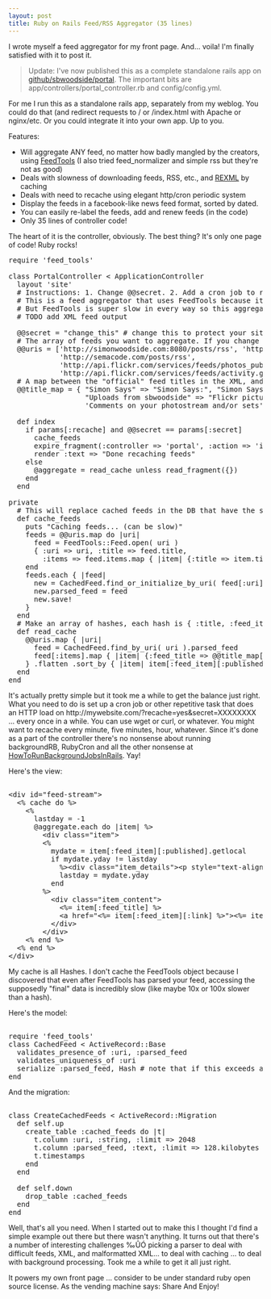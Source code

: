 ```yaml
---
layout: post
title: Ruby on Rails Feed/RSS Aggregator (35 lines)
---
```

<p>I wrote myself a feed aggregator for my front page. And... voila! I'm finally satisfied with it to post it.</p><blockquote><p>Update: I've now published this as a complete standalone rails app on <a href="http://github.com/sbwoodside/portal">github/sbwoodside/portal</a>. The important bits are app/controllers/portal_controller.rb and config/config.yml.</p></blockquote><p>For me I run this as a standalone rails app, separately from my weblog. You could do that (and redirect requests to / or /index.html with Apache or nginx/etc. Or you could integrate it into your own app. Up to you.</p><p>Features:</p><ul><li>Will aggregate ANY feed, no matter how badly mangled by the creators, using <a href="http://rubyforge.org/projects/feedtools/">FeedTools</a> (I also tried feed_normalizer and simple rss but they're not as good)</li><li>Deals with slowness of downloading feeds, RSS, etc., and <a href="http://www.germane-software.com/software/rexml/">REXML</a> by caching</li><li>Deals with need to recache using elegant http/cron periodic system</li><li>Display the feeds in a facebook-like news feed format, sorted by dated.</li><li>You can easily re-label the feeds, add and renew feeds (in the code)</li><li>Only 35 lines of controller code!</li></ul><p>The heart of it is the controller, obviously. The best thing? It's only one page of code! Ruby rocks!</p><pre>require 'feed_tools'<br /><br />class PortalController &lt; ApplicationController<br />  layout 'site'<br />  # Instructions: 1. Change @@secret. 2. Add a cron job to regularly call /?recache=yes&amp;secret=XXXXXXX<br />  # This is a feed aggregator that uses FeedTools because it handles practically any feed.<br />  # But FeedTools is super slow in every way so this aggregator stops using it as soon as possible.<br />  # TODO add XML feed output<br />  <br />  @@secret = "change_this" # change this to protect your site from DoS attack<br />  # The array of feeds you want to aggregate. If you change this then manually delete the whole cache.<br />  @@uris = ['http://simonwoodside.com:8080/posts/rss', 'http://simonwoodside.com/comments/rss',<br />            'http://semacode.com/posts/rss',<br />            'http://api.flickr.com/services/feeds/photos_public.gne?id=20938094@N00&amp;lang=en-us&amp;format=rss_200',<br />            'http://api.flickr.com/services/feeds/activity.gne?user_id=20938094@N00']<br />  # A map between the "official" feed titles in the XML, and the titles you want to show when rendered.<br />  @@title_map = { "Simon Says" =&gt; "Simon Says:", "Simon Says: Comments" =&gt; "Simon Says comment:",<br />                  "Uploads from sbwoodside" =&gt; "Flickr picture:", "Semacode" =&gt; "Semacode blog post:",<br />                  'Comments on your photostream and/or sets' =&gt; 'Flickr comment:' }<br />  <br />  def index<br />    if params[:recache] and @@secret == params[:secret]<br />      cache_feeds<br />      expire_fragment(:controller =&gt; 'portal', :action =&gt; 'index') # next load of index will re-fragment cache<br />      render :text =&gt; "Done recaching feeds"<br />    else<br />      @aggregate = read_cache unless read_fragment({})<br />    end<br />  end<br />  <br />private<br />  # This will replace cached feeds in the DB that have the same URI. Be careful not to tie up the DB connection.<br />  def cache_feeds<br />    puts "Caching feeds... (can be slow)"<br />    feeds = @@uris.map do |uri|<br />      feed = FeedTools::Feed.open( uri )<br />      { :uri =&gt; uri, :title =&gt; feed.title, <br />        :items =&gt; feed.items.map { |item| {:title =&gt; item.title, :published =&gt; item.published, :link =&gt; item.link} } }<br />    end<br />    feeds.each { |feed|<br />      new = CachedFeed.find_or_initialize_by_uri( feed[:uri] )<br />      new.parsed_feed = feed<br />      new.save!<br />    }<br />  end<br />  # Make an array of hashes, each hash is { :title, :feed_item }<br />  def read_cache<br />    @@uris.map { |uri|<br />      feed = CachedFeed.find_by_uri( uri ).parsed_feed<br />      feed[:items].map { |item| {:feed_title =&gt; @@title_map[feed[:title]] || feed[:title], :feed_item =&gt; item} }<br />    } .flatten .sort_by { |item| item[:feed_item][:published] } .reverse<br />  end<br />end</pre><p>It's actually pretty simple but it took me a while to get the balance just right. What you need to do is set up a cron job or other repetitive task that does an HTTP load on http://mywebsite.com/?recache=yes&amp;secret=XXXXXXXX ... every once in a while. You can use wget or curl, or whatever. You might want to recache every minute, five minutes, hour, whatever. Since it's done as a part of the controller there's no nonsense about running backgroundRB, RubyCron and all the other nonsense at <a href="http://wiki.rubyonrails.org/rails/pages/HowToRunBackgroundJobsInRails">HowToRunBackgroundJobsInRails</a>. Yay!</p><p>Here's the view:</p><pre><br />&lt;div id="feed-stream"&gt;<br />  &lt;% cache do %&gt;<br />    &lt;%<br />      lastday = -1<br />      @aggregate.each do |item| %&gt;<br />        &lt;div class="item"&gt;<br />        &lt;%<br />          mydate = item[:feed_item][:published].getlocal<br />          if mydate.yday != lastday<br />            %&gt;&lt;div class="item_details"&gt;&lt;p style="text-align:right"&gt;&lt;%= mydate.strftime('%A, %B %e') %&gt;&lt;/p&gt;&lt;/div&gt;&lt;%<br />            lastday = mydate.yday<br />          end<br />        %&gt;<br />          &lt;div class="item_content"&gt;<br />            &lt;%= item[:feed_title] %&gt;<br />            &lt;a href="&lt;%= item[:feed_item][:link] %&gt;"&gt;&lt;%= item[:feed_item][:title] %&gt;&lt;/a&gt;<br />          &lt;/div&gt;<br />        &lt;/div&gt;<br />    &lt;% end %&gt;<br />  &lt;% end %&gt;<br />&lt;/div&gt;</pre><p>My cache is all Hashes. I don't cache the FeedTools object because I discovered that even after FeedTools has parsed your feed, accessing the supposedly "final" data is incredibly slow (like maybe 10x or 100x slower than a hash).</p><p>Here's the model:</p><pre><br />require 'feed_tools'<br />class CachedFeed &lt; ActiveRecord::Base<br />  validates_presence_of :uri, :parsed_feed<br />  validates_uniqueness_of :uri<br />  serialize :parsed_feed, Hash # note that if this exceeds a certain KB size, it will likely fail (thinking it's a String)<br />end</pre><p>And the migration:</p><pre><br />class CreateCachedFeeds &lt; ActiveRecord::Migration<br />  def self.up<br />    create_table :cached_feeds do |t|<br />      t.column :uri, :string, :limit =&gt; 2048<br />      t.column :parsed_feed, :text, :limit =&gt; 128.kilobytes # use for serialized object<br />      t.timestamps<br />    end<br />  end<br /><br />  def self.down<br />    drop_table :cached_feeds<br />  end<br />end</pre><p>Well, that's all you need. When I started out to make this I thought I'd find a simple example out there but there wasn't anything. It turns out that there's a number of interesting challenges ‰ÛÓ picking a parser to deal with difficult feeds, XML, and malformatted XML... to deal with caching ... to deal with background processing. Took me a while to get it all just right.</p><p>It powers my own front page ... consider to be under standard ruby open source license. As the vending machine says: Share And Enjoy!</p>
